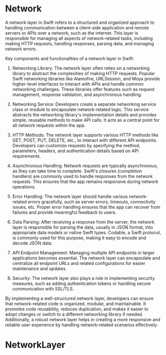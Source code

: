 # Network
A network layer in Swift refers to a structured and organized approach to handling communication between a client-side application and remote servers or APIs over a network, such as the internet. This layer is responsible for managing all aspects of network-related tasks, including making HTTP requests, handling responses, parsing data, and managing network errors.

Key components and functionalities of a network layer in Swift:

1. Networking Library: The network layer often relies on a networking library to abstract the complexities of making HTTP requests. Popular Swift networking libraries like Alamofire, URLSession, and Moya provide higher-level interfaces to interact with APIs and handle common networking challenges. These libraries offer features such as request management, response validation, and asynchronous handling.

2. Networking Service: Developers create a separate networking service class or module to encapsulate network-related logic. This service abstracts the networking library's implementation details and provides simple, reusable methods to make API calls. It acts as a central point for all network requests within the app.

3. HTTP Methods: The network layer supports various HTTP methods like GET, POST, PUT, DELETE, etc., to interact with different API endpoints. Developers can customize requests by specifying the method, parameters, headers, and authentication details based on API requirements.

4. Asynchronous Handling: Network requests are typically asynchronous, as they can take time to complete. Swift's closures (completion handlers) are commonly used to handle responses from the network requests. This ensures that the app remains responsive during network operations.

5. Error Handling: The network layer should handle various network-related errors gracefully, such as server errors, timeouts, connectivity issues, etc. Proper error handling ensures that the app can recover from failures and provide meaningful feedback to users.

6. Data Parsing: After receiving a response from the server, the network layer is responsible for parsing the data, usually in JSON format, into appropriate data models or native Swift types. Codable, a Swift protocol, is commonly used for this purpose, making it easy to encode and decode JSON data.

7. API Endpoint Management: Managing multiple API endpoints in larger applications becomes essential. The network layer can encapsulate and centralize all endpoint URLs and related configurations for easier maintenance and updates.

8. Security: The network layer also plays a role in implementing security measures, such as adding authentication tokens or handling secure communication with SSL/TLS.

By implementing a well-structured network layer, developers can ensure that network-related code is organized, modular, and maintainable. It promotes code reusability, reduces duplication, and makes it easier to adopt changes or switch to a different networking library if needed. Additionally, a robust network layer helps in creating a more responsive and reliable user experience by handling network-related scenarios effectively.
# NetworkLayer
